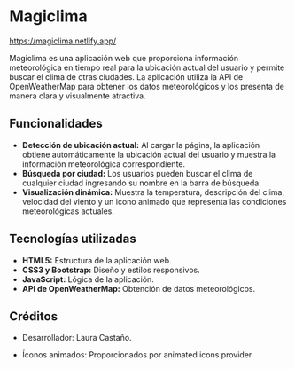 # Magiclima 
https://magiclima.netlify.app/

Magiclima es una aplicación web que proporciona información meteorológica en tiempo real para la ubicación actual del usuario y permite buscar el clima de otras ciudades. La aplicación utiliza la API de OpenWeatherMap para obtener los datos meteorológicos y los presenta de manera clara y visualmente atractiva.

## Funcionalidades

- **Detección de ubicación actual:** Al cargar la página, la aplicación obtiene automáticamente la ubicación actual del usuario y muestra la información meteorológica correspondiente.
- **Búsqueda por ciudad:** Los usuarios pueden buscar el clima de cualquier ciudad ingresando su nombre en la barra de búsqueda.
- **Visualización dinámica:** Muestra la temperatura, descripción del clima, velocidad del viento y un icono animado que representa las condiciones meteorológicas actuales.

## Tecnologías utilizadas

- **HTML5:** Estructura de la aplicación web.
- **CSS3 y Bootstrap:** Diseño y estilos responsivos.
- **JavaScript:** Lógica de la aplicación.
- **API de OpenWeatherMap:** Obtención de datos meteorológicos.

## Créditos
- Desarrollador: Laura Castaño.

- Íconos animados: Proporcionados por animated icons provider